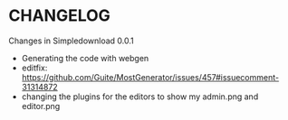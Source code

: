 CHANGELOG
=========

Changes in Simpledownload 0.0.1
- Generating the code with webgen
- editfix: https://github.com/Guite/MostGenerator/issues/457#issuecomment-31314872
- changing the plugins for the editors to show my admin.png and editor.png